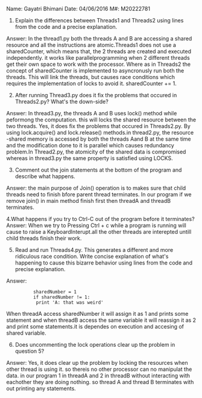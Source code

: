 Name: Gayatri Bhimani
Date: 04/06/2016
M#: M20222781

1. Explain the differences between Threads1 and Threads2 using lines from the code and a precise explanation.

Answer: In the thread1.py both the threads A and B are accessing a shared resource and all the instructions are atomic.Threads1 does not use a sharedCounter, which means that, the 2 threads are created and executed independently. it works like parallelprogramming when 2 different threads get their own space to work with the processor. Where as in Threads2 the concept of sharedCounter
is implemented to asyncronusly run both the threads. This will link the threads, but causes race conditions which requires the 
implementation of locks to avoid it. 
                                      sharedCounter += 1.


2. After running Thread3.py does it fix the problems that occured in Threads2.py? What's the down-side?

Answer: In thread3.py, the threads A and B uses lock() method while peformong the computation. this will locks the shared resource between 
the two threads.  Yes, it does fix the problems that occured in Threads2.py. By using lock.acquire() and lock.release() 
methods.in thread2.py, the resource -shared memory is accessed by both the threads Aand B at the same time and the modification done to 
it is parallel which causes redundancy problem.In Thread2.py, the atomicity of the shared data is compromised whereas in thread3.py 
the same property is satisfied using LOCKS.

3. Comment out the join statements at the bottom of the program and describe what happens.

Answer: the main purpose of Join() operation is to makes sure that child threads need to finish bfore parent thread terminates.
In our program if  we remove join() in main method finish first then threadA and threadB terminates.

4.What happens if you try to Ctrl-C out of the program before it terminates?
Answer: When we try to Pressing Ctrl + c while a program is running will cause to raise a KeyboardInterupt.all the other threads are 
interepted untill child threads finish their work.

5. Read and run Threads4.py. This generates a different and more ridiculous race condition. Write concise 
explanation of what's happening to cause this bizarre behavior using lines from the code and precise explanation.

Answer: 

              sharedNumber = 1                          
              if sharedNumber != 1:                     
               print 'A: that was weird' 

When threadA access sharedNumber it will assign it as 1 and prints some statement and when threadB access the same variable it will 
reassign it as 2 and print some statements.it is dependes on execution and accesing of shared variable.

6. Does uncommenting the lock operations clear up the problem in question 5?

Answer: Yes, it does clear up the problem by locking the resources when other thread is using it. so thereis no other processor can no manipulat the 
data. in our program 1 in threadA and 2 in threadB without interacting with eachother they are doing nothing. so thread A and thread B 
terminates with out printing any statements.


